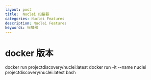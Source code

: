 ```yaml
---
layout: post
title:  Nuclei 扫描器
categories: Nuclei Features
description: Nuclei Features
keywords: 扫描器
---
```


# docker 版本

docker run  projectdiscovery/nuclei:latest
docker run -it --name nuclei projectdiscovery/nuclei:latest bash
